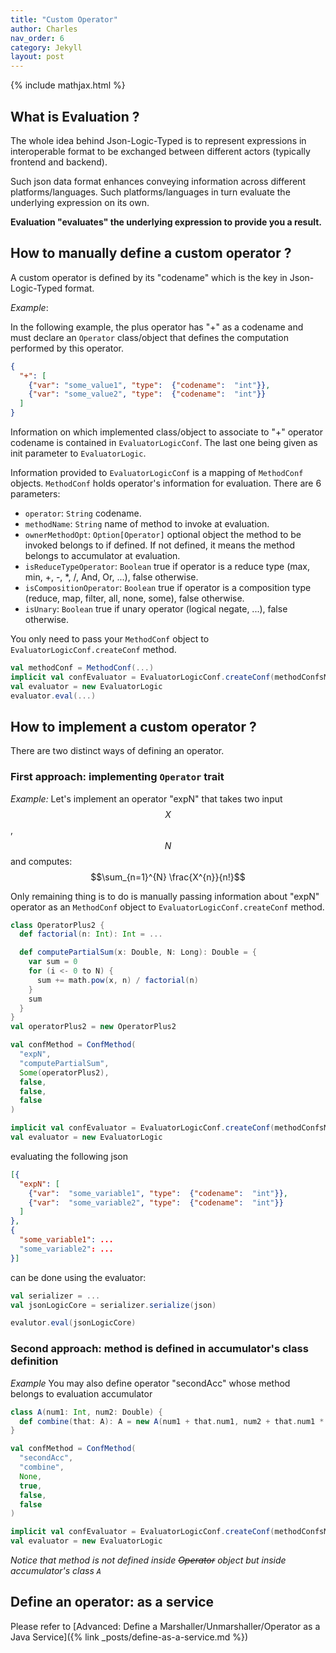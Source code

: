 ```yaml
---
title: "Custom Operator"
author: Charles
nav_order: 6
category: Jekyll
layout: post
---
```


{% include mathjax.html %}


## What is Evaluation ?

The whole idea behind Json-Logic-Typed is to represent expressions in interoperable format
to be exchanged between different actors (typically frontend and backend).

Such json data format enhances conveying information across different platforms/languages.
Such platforms/languages in turn evaluate the underlying expression on its own.

**Evaluation "evaluates" the underlying expression to provide you a result.**

## How to manually define a custom operator ?

A custom operator is defined by its "codename" which is the key in Json-Logic-Typed format.

*Example*:

In the following example, the plus operator has "+" as a codename and must declare an `Operator`
class/object that defines the computation performed by this operator.
```json
{
  "+": [
    {"var": "some_value1", "type":  {"codename":  "int"}},
    {"var": "some_value2", "type":  {"codename":  "int"}}
  ]
}
```

Information on which implemented class/object to associate to "+" operator codename is contained in `EvaluatorLogicConf`.
The last one being given as init parameter to `EvaluatorLogic`.

Information provided to `EvaluatorLogicConf` is a mapping of `MethodConf` objects.
`MethodConf` holds operator's information for evaluation. There are 6 parameters:
* `operator`: `String` codename.
* `methodName`: `String` name of method to invoke at evaluation.
* `ownerMethodOpt`: `Option[Operator]` optional object the method to be invoked belongs to if defined.
If not defined, it means the method belongs to accumulator at evaluation.
* `isReduceTypeOperator`: `Boolean` true if operator is a reduce type (max, min, +, -, *, /, And, Or, ...), false otherwise.
* `isCompositionOperator`: `Boolean` true if operator is a composition type (reduce, map, filter, all, none, some), false otherwise.
* `isUnary`: `Boolean` true if unary operator (logical negate, ...), false otherwise.

You only need to pass your `MethodConf` object to `EvaluatorLogicConf.createConf` method.
```scala
val methodConf = MethodConf(...)
implicit val confEvaluator = EvaluatorLogicConf.createConf(methodConfsManualAdd = Map("expN" -> confMethod))
val evaluator = new EvaluatorLogic
evaluator.eval(...)
```

## How to implement a custom operator ?

There are two distinct ways of defining an operator.

### First approach: implementing `Operator` trait

*Example:*
Let's implement an operator "expN" that takes two input $$X$$, $$N$$ and computes:
$$\sum_{n=1}^{N} \frac{X^{n}}{n!}$$

Only remaining thing is to do is manually passing information about "expN" operator as an `MethodConf` object to
`EvaluatorLogicConf.createConf` method.
```scala
class OperatorPlus2 {
  def factorial(n: Int): Int = ...

  def computePartialSum(x: Double, N: Long): Double = {
    var sum = 0
    for (i <- 0 to N) {
      sum += math.pow(x, n) / factorial(n)
    }
    sum
  }
}
val operatorPlus2 = new OperatorPlus2

val confMethod = ConfMethod(
  "expN",
  "computePartialSum",
  Some(operatorPlus2),
  false,
  false,
  false
)

implicit val confEvaluator = EvaluatorLogicConf.createConf(methodConfsManualAdd = Map("expN" -> confMethod))
val evaluator = new EvaluatorLogic
```

evaluating the following json
```json
[{
  "expN": [
    {"var":  "some_variable1", "type":  {"codename":  "int"}},
    {"var":  "some_variable2", "type":  {"codename":  "int"}}
  ]
},
{
  "some_variable1": ...
  "some_variable2": ...
}]
```
can be done using the evaluator:
```scala
val serializer = ...
val jsonLogicCore = serializer.serialize(json)

evalutor.eval(jsonLogicCore)
```

### Second approach: method is defined in accumulator's class definition


*Example*
You may also define operator "secondAcc" whose method belongs to evaluation accumulator
```scala
class A(num1: Int, num2: Double) {
  def combine(that: A): A = new A(num1 + that.num1, num2 + that.num1 * that.num2)
}

val confMethod = ConfMethod(
  "secondAcc",
  "combine",
  None,
  true,
  false,
  false
)

implicit val confEvaluator = EvaluatorLogicConf.createConf(methodConfsManualAdd = Map("secondAcc" -> confMethod))
val evaluator = new EvaluatorLogic
```
*Notice that method is not defined inside ~~Operator~~ object but inside accumulator's class `A`*

## Define an operator: as a service

Please refer to [Advanced: Define a Marshaller/Unmarshaller/Operator as a Java Service]({% link _posts/define-as-a-service.md %})




